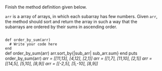 Finish the method definition given below.

`arr` is a array of arrays, in which each subarray has few numbers. Given `arr`,  the method should sort and return the array in such a way that the subarrays are ordered by their sums in ascending order.

<codeblock language="ruby" type="exercise" testMode="multipleInput">
<code>
def order_by_sum(arr)
  # Write your code here
end
</code>

<solution>
def order_by_sum(arr)
  arr.sort_by{|sub_arr| sub_arr.sum}
end
</solution>

<testcases>
<caller>
puts order_by_sum(arr)
</caller>
<testcase>
<i>
arr = [[11,13], [4,12], [2,1]]
</i>
</testcase>
<testcase>
<i>
arr = [[1,7], [11,10], [2,1]]
</i>
</testcase>
<testcase>
<i>
arr = [[14,5], [5,10], [8,9]]
</i>
</testcase>
<testcase>
<i>
arr = [[-2,5], [5,-10], [8,9]]
</i>
</testcase>
</testcases>
</codeblock>